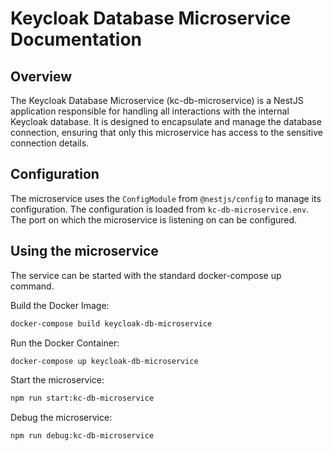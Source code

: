 # Keycloak Database Microservice Documentation

## Overview

The Keycloak Database Microservice (kc-db-microservice) is a NestJS application responsible for handling all interactions with the internal Keycloak database. It is designed to encapsulate and manage the database connection, ensuring that only this microservice has access to the sensitive connection details.

## Configuration

The microservice uses the `ConfigModule` from `@nestjs/config` to manage its configuration. The configuration is loaded from `kc-db-microservice.env`. The port on which the microservice is listening on can be configured.

## Using the microservice

The service can be started with the standard docker-compose up command.

Build the Docker Image:

```sh
docker-compose build keycloak-db-microservice
```

Run the Docker Container:

```sh
docker-compose up keycloak-db-microservice
```

Start the microservice:

```sh
npm run start:kc-db-microservice
```

Debug the microservice:

```sh
npm run debug:kc-db-microservice
```

